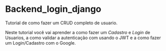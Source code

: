 # Backend_login_django

Tutorial de como fazer um CRUD completo de usuario.

Neste tutorial você vai aprender a como fazer um *Cadastro* e *Login* de Usuarios, a como validar a autenticação com usando o JWT e a como fazer um Login/Cadastro com o Google.
